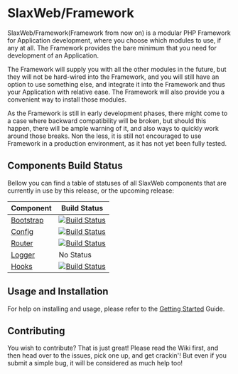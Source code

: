 # SlaxWeb/Framework

SlaxWeb/Framework(Framework from now on) is a modular PHP Framework for
Application development, where you choose which modules to use, if any at all.
The Framework provides the bare minimum that you need for development of an
Application.

The Framework will supply you with all the other modules in the future, but they
will not be hard-wired into the Framework, and you will still have an option to
use something else, and integrate it into the Framework and thus your
Application with relative ease. The Framework will also provide you a convenient
way to install those modules.

As the Framework is still in early development phases, there might come to a
case where backward compatibility will be broken, but should this happen, there
will be ample warning of it, and also ways to quickly work around those breaks.
Non the less, it is still not encouraged to use Framework in a production
environment, as it has not yet been fully tested.

## Components Build Status

Bellow you can find a table of statuses of all SlaxWeb components that are
currently in use by this release, or the upcoming release:

| Component | Build Status |
| --- | --- |
| [Bootstrap](https://github.com/SlaxWeb/Bootstrap) | [![Build Status](https://travis-ci.org/SlaxWeb/Bootstrap.svg?branch=0.3.0)](https://travis-ci.org/SlaxWeb/Bootstrap) |
| [Config](https://github.com/SlaxWeb/Bootstrap) | [![Build Status](https://travis-ci.org/SlaxWeb/Config.svg?branch=0.1.0)](https://travis-ci.org/SlaxWeb/Config) |
| [Router](https://github.com/SlaxWeb/Bootstrap) | [![Build Status](https://travis-ci.org/SlaxWeb/Router.svg?branch=0.3.0)](https://travis-ci.org/SlaxWeb/Router) |
| [Logger](https://github.com/SlaxWeb/Bootstrap) | No Status |
| [Hooks](https://github.com/SlaxWeb/Bootstrap) | [![Build Status](https://travis-ci.org/SlaxWeb/Hooks.svg?branch=0.4.0)](https://travis-ci.org/SlaxWeb/Hooks) |

## Usage and Installation

For help on installing and usage, please refer to the
[Getting Started](https://github.com/SlaxWeb/Framework/wiki/Getting-Started)
Guide.

## Contributing

You wish to contribute? That is just great! Please read the Wiki first, and then
head over to the issues, pick one up, and get crackin'! But even if you submit a
simple bug, it will be considered as much help too!
